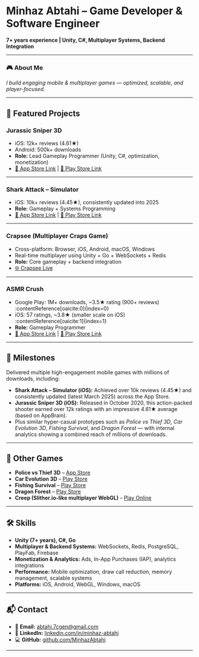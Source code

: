 # Minhaz Abtahi – Game Developer & Software Engineer  

**7+ years experience | Unity, C#, Multiplayer Systems, Backend Integration**  

---

### 🎮 About Me  
*I build engaging mobile & multiplayer games — optimized, scalable, and player-focused.*

---

## 🚀 Featured Projects  

### **Jurassic Sniper 3D**  
- iOS: 12k+ reviews (4.61★)  
- Android: 500k+ downloads  
- **Role:** Lead Gameplay Programmer (Unity, C#, optimization, monetization)  
- [📱 App Store Link](https://apps.apple.com/us/app/jurassic-sniper-3d/id1535441769) | [📱 Play Store Link](https://play.google.com/store/apps/details?id=com.funvai.jurassicsniper3d)  

---

### **Shark Attack – Simulator**  
- iOS: 10k+ reviews (4.45★), consistently updated into 2025  
- **Role:** Gameplay + Systems Programming  
- [📱 App Store Link](https://apps.apple.com/us/app/shark-attack-simulator-io-game/id1489941954) | [📱 Play Store Link](https://play.google.com/store/apps/details?id=com.fpg.sharkattack)  

---

### **Crapsee (Multiplayer Craps Game)**  
- Cross-platform: Browser, iOS, Android, macOS, Windows  
- Real-time multiplayer using Unity + Go + WebSockets + Redis  
- **Role:** Core gameplay + backend integration  
- [🌐 Crapsee Live](https://crapsee.live)  

---

### **ASMR Crush**  
- Google Play: 1M+ downloads, ~3.5★ rating (900+ reviews) :contentReference[oaicite:0]{index=0}  
- iOS: 57 ratings, ~3.8★ (smaller scale on iOS) :contentReference[oaicite:1]{index=1}  
- **Role:** Gameplay Programmer   
- [📱 App Store Link](https://apps.apple.com/us/app/asmr-crush/id1584980063) | [📱 Play Store Link](https://play.google.com/store/apps/details?id=com.tastypill.asmrcrush&hl=en&gl=US)  

---

## 🎯 Milestones  

Delivered multiple high-engagement mobile games with millions of downloads, including:

- **Shark Attack – Simulator (iOS):** Achieved over 10k reviews (4.45★) and consistently updated (latest March 2025) across the App Store.  
- **Jurassic Sniper 3D (iOS):** Released in October 2020, this action-packed shooter earned over 12k ratings with an impressive 4.61★ average (based on AppBrain).  
- Plus similar hyper-casual prototypes such as *Police vs Thief 3D*, *Car Evolution 3D*, *Fishing Survival*, and *Dragon Forest* — with internal analytics showing a combined reach of millions of downloads.  

---

## 🎲 Other Games  

- **Police vs Thief 3D** – [App Store](https://apps.apple.com/us/app/police-vs-thief-3d-car-race/id1542502766)  
- **Car Evolution 3D** – [Play Store](https://play.google.com/store/apps/details?id=com.funvai.supercop)  
- **Fishing Survival** – [Play Store](https://play.google.com/store/apps/details?id=com.funvai.fishingsurvival)  
- **Dragon Forest** – [Play Store](https://play.google.com/store/apps/details?id=com.funvai.tapfire&hl=en&gl=US)  
- **Creep (Slither.io-like multiplayer WebGL)** – [Play Online](https://minhazabtahi.itch.io/creep)  

---

## 🛠️ Skills  

- **Unity (7+ years), C#, Go**  
- **Multiplayer & Backend Systems:** WebSockets, Redis, PostgreSQL, PlayFab, Firebase  
- **Monetization & Analytics:** Ads, In-App Purchases (IAP), analytics integrations  
- **Performance:** Mobile optimization, draw call reduction, memory management, scalable systems  
- **Platforms:** iOS, Android, WebGL, Windows, macOS  

---

## 📬 Contact  

- 📧 **Email:** [abtahi.7cgen@gmail.com](mailto:abtahi.7cgen@gmail.com)  
- 🔗 **LinkedIn:** [linkedin.com/in/minhaz-abtahi](https://www.linkedin.com/in/minhaz-abtahi)  
- 💻 **GitHub:** [github.com/MinhazAbtahi](https://github.com/MinhazAbtahi)  

---
